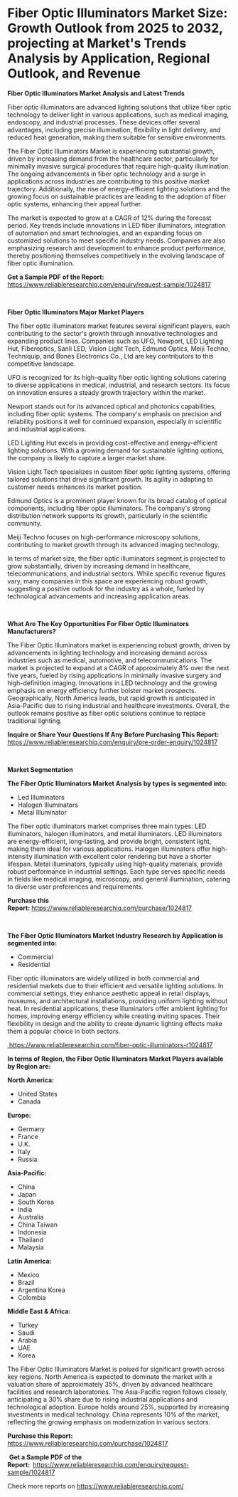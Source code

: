 <p><h1>Fiber Optic Illuminators Market Size: Growth Outlook from 2025 to 2032, projecting at Market's Trends Analysis by Application, Regional Outlook, and Revenue</h1></p><p><strong>Fiber Optic Illuminators Market Analysis and Latest Trends</strong></p>
<p><p>Fiber optic illuminators are advanced lighting solutions that utilize fiber optic technology to deliver light in various applications, such as medical imaging, endoscopy, and industrial processes. These devices offer several advantages, including precise illumination, flexibility in light delivery, and reduced heat generation, making them suitable for sensitive environments.</p><p>The Fiber Optic Illuminators Market is experiencing substantial growth, driven by increasing demand from the healthcare sector, particularly for minimally invasive surgical procedures that require high-quality illumination. The ongoing advancements in fiber optic technology and a surge in applications across industries are contributing to this positive market trajectory. Additionally, the rise of energy-efficient lighting solutions and the growing focus on sustainable practices are leading to the adoption of fiber optic systems, enhancing their appeal further.</p><p>The market is expected to grow at a CAGR of 12% during the forecast period. Key trends include innovations in LED fiber illuminators, integration of automation and smart technologies, and an expanding focus on customized solutions to meet specific industry needs. Companies are also emphasizing research and development to enhance product performance, thereby positioning themselves competitively in the evolving landscape of fiber optic illumination.</p></p>
<p><strong>Get a Sample PDF of the Report:&nbsp;</strong> <a href="https://www.reliableresearchiq.com/enquiry/request-sample/1024817?utm_campaign=2469&utm_medium=2&utm_source=Github&utm_content=ia&utm_term=06032025&utm_id=fiber-optic-illuminators">https://www.reliableresearchiq.com/enquiry/request-sample/1024817</a></p>
<p>&nbsp;</p>
<p><strong>Fiber Optic Illuminators Major Market Players</strong></p>
<p><p>The fiber optic illuminators market features several significant players, each contributing to the sector's growth through innovative technologies and expanding product lines. Companies such as UFO, Newport, LED Lighting Hut, Fiberoptics, Sanli LED, Vision Light Tech, Edmund Optics, Meiji Techno, Techniquip, and Bones Electronics Co., Ltd are key contributors to this competitive landscape.</p><p>UFO is recognized for its high-quality fiber optic lighting solutions catering to diverse applications in medical, industrial, and research sectors. Its focus on innovation ensures a steady growth trajectory within the market.</p><p>Newport stands out for its advanced optical and photonics capabilities, including fiber optic systems. The company's emphasis on precision and reliability positions it well for continued expansion, especially in scientific and industrial applications.</p><p>LED Lighting Hut excels in providing cost-effective and energy-efficient lighting solutions. With a growing demand for sustainable lighting options, the company is likely to capture a larger market share.</p><p>Vision Light Tech specializes in custom fiber optic lighting systems, offering tailored solutions that drive significant growth. Its agility in adapting to customer needs enhances its market position.</p><p>Edmund Optics is a prominent player known for its broad catalog of optical components, including fiber optic illuminators. The company's strong distribution network supports its growth, particularly in the scientific community.</p><p>Meiji Techno focuses on high-performance microscopy solutions, contributing to market growth through its advanced imaging technology. </p><p>In terms of market size, the fiber optic illuminators segment is projected to grow substantially, driven by increasing demand in healthcare, telecommunications, and industrial sectors. While specific revenue figures vary, many companies in this space are experiencing robust growth, suggesting a positive outlook for the industry as a whole, fueled by technological advancements and increasing application areas.</p></p>
<p>&nbsp;</p>
<p><strong>What Are The Key Opportunities For Fiber Optic Illuminators Manufacturers?</strong></p>
<p><p>The Fiber Optic Illuminators market is experiencing robust growth, driven by advancements in lighting technology and increasing demand across industries such as medical, automotive, and telecommunications. The market is projected to expand at a CAGR of approximately 8% over the next five years, fueled by rising applications in minimally invasive surgery and high-definition imaging. Innovations in LED technology and the growing emphasis on energy efficiency further bolster market prospects. Geographically, North America leads, but rapid growth is anticipated in Asia-Pacific due to rising industrial and healthcare investments. Overall, the outlook remains positive as fiber optic solutions continue to replace traditional lighting.</p></p>
<p><strong>Inquire or Share Your Questions If Any Before Purchasing This Report:</strong> <a href="https://www.reliableresearchiq.com/enquiry/pre-order-enquiry/1024817?utm_campaign=2469&utm_medium=2&utm_source=Github&utm_content=ia&utm_term=06032025&utm_id=fiber-optic-illuminators">https://www.reliableresearchiq.com/enquiry/pre-order-enquiry/1024817</a></p>
<p>&nbsp;</p>
<p><strong>Market Segmentation</strong></p>
<p><strong>The Fiber Optic Illuminators Market Analysis by types is segmented into:</strong></p>
<p><ul><li>Led Illuminators</li><li>Halogen Illuminators</li><li>Metal Illuminator</li></ul></p>
<p><p>The fiber optic illuminators market comprises three main types: LED illuminators, halogen illuminators, and metal illuminators. LED illuminators are energy-efficient, long-lasting, and provide bright, consistent light, making them ideal for various applications. Halogen illuminators offer high-intensity illumination with excellent color rendering but have a shorter lifespan. Metal illuminators, typically using high-quality materials, provide robust performance in industrial settings. Each type serves specific needs in fields like medical imaging, microscopy, and general illumination, catering to diverse user preferences and requirements.</p></p>
<p><strong>Purchase this Report:&nbsp;</strong><a href="https://www.reliableresearchiq.com/purchase/1024817?utm_campaign=2469&utm_medium=2&utm_source=Github&utm_content=ia&utm_term=06032025&utm_id=fiber-optic-illuminators">https://www.reliableresearchiq.com/purchase/1024817</a></p>
<p>&nbsp;</p>
<p><strong>The Fiber Optic Illuminators Market Industry Research by Application is segmented into:</strong></p>
<p><ul><li>Commercial</li><li>Residential</li></ul></p>
<p><p>Fiber optic illuminators are widely utilized in both commercial and residential markets due to their efficient and versatile lighting solutions. In commercial settings, they enhance aesthetic appeal in retail displays, museums, and architectural installations, providing uniform lighting without heat. In residential applications, these illuminators offer ambient lighting for homes, improving energy efficiency while creating inviting spaces. Their flexibility in design and the ability to create dynamic lighting effects make them a popular choice in both sectors.</p></p>
<p><a href="https://www.reliableresearchiq.com/fiber-optic-illuminators-r1024817?utm_campaign=2469&utm_medium=2&utm_source=Github&utm_content=ia&utm_term=06032025&utm_id=fiber-optic-illuminators">&nbsp;https://www.reliableresearchiq.com/fiber-optic-illuminators-r1024817</a></p>
<p><strong>In terms of Region, the Fiber Optic Illuminators Market Players available by Region are:</strong></p>
<p>
    <p> <strong> North America: </strong>
        <ul>
            <li>United States</li>
            <li>Canada</li>
        </ul>
        </p> 
    <p> <strong> Europe: </strong>
        <ul>
            <li>Germany</li>
            <li>France</li>
            <li>U.K.</li>
            <li>Italy</li>
            <li>Russia</li>
        </ul>
        </p> 
    <p> <strong> Asia-Pacific: </strong>
        <ul>
            <li>China</li>
            <li>Japan</li>
            <li>South Korea</li>
            <li>India</li>
            <li>Australia</li>
            <li>China Taiwan</li>
            <li>Indonesia</li>
            <li>Thailand</li>
            <li>Malaysia</li>
        </ul>
        </p> 
    <p> <strong> Latin America: </strong>
        <ul>
            <li>Mexico</li>
            <li>Brazil</li>
            <li>Argentina Korea</li>
            <li>Colombia</li>
        </ul>
        </p> 
    <p> <strong> Middle East & Africa: </strong>
        <ul>
            <li>Turkey</li>
            <li>Saudi</li>
            <li>Arabia</li>
            <li>UAE</li>
            <li>Korea</li>
        </ul>
    </p>
    </p>
<p><p>The Fiber Optic Illuminators Market is poised for significant growth across key regions. North America is expected to dominate the market with a valuation share of approximately 35%, driven by advanced healthcare facilities and research laboratories. The Asia-Pacific region follows closely, anticipating a 30% share due to rising industrial applications and technological adoption. Europe holds around 25%, supported by increasing investments in medical technology. China represents 10% of the market, reflecting the growing emphasis on modernization in various sectors.</p></p>
<p><strong>Purchase this Report: </strong><a href="https://www.reliableresearchiq.com/purchase/1024817?utm_campaign=2469&utm_medium=2&utm_source=Github&utm_content=ia&utm_term=06032025&utm_id=fiber-optic-illuminators">https://www.reliableresearchiq.com/purchase/1024817</a></p>
<p>&nbsp;<strong>Get a Sample PDF of the Report:&nbsp;&nbsp;</strong><a href="https://www.reliableresearchiq.com/enquiry/request-sample/1024817?utm_campaign=2469&utm_medium=2&utm_source=Github&utm_content=ia&utm_term=06032025&utm_id=fiber-optic-illuminators">https://www.reliableresearchiq.com/enquiry/request-sample/1024817</a></p>
<p><strong></strong></p>
<p>Check more reports on <a href="https://www.reliableresearchiq.com/?utm_campaign=2469&utm_medium=2&utm_source=Github&utm_content=ia&utm_term=06032025&utm_id=fiber-optic-illuminators">https://www.reliableresearchiq.com/</a></p>